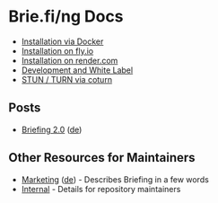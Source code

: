 # Brie.fi/ng Docs

- [Installation via Docker](docker.md)
- [Installation on fly.io](fly.io.md)
- [Installation on render.com](render.com.md)
- [Development and White Label](development.md)
- [STUN / TURN via coturn](coturn.md)

## Posts

- [Briefing 2.0](version2-en.md) ([de](version2-de.md))

## Other Resources for Maintainers

- [Marketing](marketing-en.md) ([de](marketing-de.md)) - Describes Briefing in a few words
- [Internal](internal.md) - Details for repository maintainers
